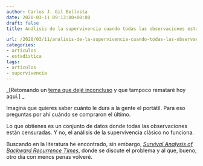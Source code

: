 ```yaml
---
author: Carlos J. Gil Bellosta
date: 2020-03-11 09:13:00+00:00
draft: false
title: Análisis de la supervivencia cuando todas las observaciones están censuradas

url: /2020/03/11/analisis-de-la-supervivencia-cuando-todas-las-observaciones-estan-censuradas/
categories:
- artículos
- estadística
tags:
- artículos
- supervivencia
---
```





_[Retomando un [tema que dejé inconcluso](https://www.datanalytics.com/2016/11/28/analisis-de-la-supervivencia-cuando-ningun-sujeto-ha-muerto/) y que tampoco remataré hoy aquí.] _







Imagina que quieres saber cuánto le dura a la gente el portátil. Para eso preguntas por ahí cuándo se compraron el último.







Lo que obtienes es un conjunto de datos donde todas las observaciones están censuradas. Y no, el análisis de la supervivencia clásico no funciona.







Buscando en la literatura he encontrado, sin embargo, _[Survival Analysis of Backward Recurrence Times](https://www.researchgate.net/publication/254285502_Survival_Analysis_of_Backward_Recurrence_Times)_, donde se discute el problema y al que, bueno, otro día con menos penas volveré.



